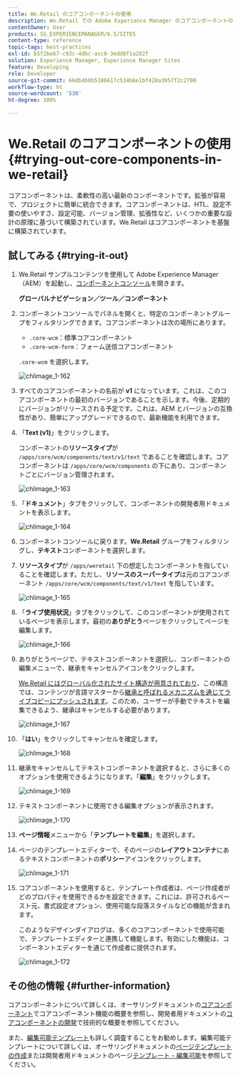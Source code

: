 ```yaml
---
title: We.Retail のコアコンポーネントの使用
description: We.Retail での Adobe Experience Manager のコアコンポーネントの使用方法について説明します。
contentOwner: User
products: SG_EXPERIENCEMANAGER/6.5/SITES
content-type: reference
topic-tags: best-practices
exl-id: b5f2be67-c93c-4dbc-acc0-3edd8f1a282f
solution: Experience Manager, Experience Manager Sites
feature: Developing
role: Developer
source-git-commit: 66db4b0b5106617c534b6e1bf428a3057f2c2708
workflow-type: ht
source-wordcount: '538'
ht-degree: 100%

---
```


# We.Retail のコアコンポーネントの使用{#trying-out-core-components-in-we-retail}

コアコンポーネントは、柔軟性の高い最新のコンポーネントです。拡張が容易で、プロジェクトに簡単に統合できます。コアコンポーネントは、HTL、設定不要の使いやすさ、設定可能、バージョン管理、拡張性など、いくつかの重要な設計の原理に基づいて構築されています。We.Retail はコアコンポーネントを基盤に構築されています。

## 試してみる {#trying-it-out}

1. We.Retail サンプルコンテンツを使用して Adobe Experience Manager（AEM）を起動し、[コンポーネントコンソール](/help/sites-authoring/default-components-console.md)を開きます。

   **グローバルナビゲーション／ツール／コンポーネント**

1. コンポーネントコンソールでパネルを開くと、特定のコンポーネントグループをフィルタリングできます。コアコンポーネントは次の場所にあります。

   * `.core-wcm`：標準コアコンポーネント
   * `.core-wcm-form`：フォーム送信コアコンポーネント

   `.core-wcm` を選択します。

   ![chlimage_1-162](assets/chlimage_1-162.png)

1. すべてのコアコンポーネントの名前が **v1** になっています。これは、このコアコンポーネントの最初のバージョンであることを示します。今後、定期的にバージョンがリリースされる予定です。これは、AEM とバージョンの互換性があり、簡単にアップグレードできるので、最新機能を利用できます。
1. 「**Text (v1)**」をクリックします。

   コンポーネントの&#x200B;**リソースタイプ**&#x200B;が `/apps/core/wcm/components/text/v1/text` であることを確認します。コアコンポーネントは `/apps/core/wcm/components` の下にあり、コンポーネントごとにバージョン管理されます。

   ![chlimage_1-163](assets/chlimage_1-163.png)

1. 「**ドキュメント**」タブをクリックして、コンポーネントの開発者用ドキュメントを表示します。

   ![chlimage_1-164](assets/chlimage_1-164.png)

1. コンポーネントコンソールに戻ります。**We.Retail** グループをフィルタリングし、**テキスト**&#x200B;コンポーネントを選択します。
1. **リソースタイプ**&#x200B;が `/apps/weretail` 下の想定したコンポーネントを指していることを確認します。ただし、**リソースのスーパータイプ**&#x200B;は元のコアコンポーネント `/apps/core/wcm/components/text/v1/text` を指しています。

   ![chlimage_1-165](assets/chlimage_1-165.png)

1. 「**ライブ使用状況**」タブをクリックして、このコンポーネントが使用されているページを表示します。最初の&#x200B;**ありがとう**&#x200B;ページをクリックしてページを編集します。

   ![chlimage_1-166](assets/chlimage_1-166.png)

1. ありがとうページで、テキストコンポーネントを選択し、コンポーネントの編集メニューで、継承をキャンセルアイコンをクリックします。

   [We.Retail にはグローバル化されたサイト構造が用意されており](/help/sites-developing/we-retail-globalized-site-structure.md)、この構造では、コンテンツが言語マスターから[継承と呼ばれるメカニズムを通じてライブコピーにプッシュされます](/help/sites-administering/msm.md)。このため、ユーザーが手動でテキストを編集できるよう、継承はキャンセルする必要があります。

   ![chlimage_1-167](assets/chlimage_1-167.png)

1. 「**はい**」をクリックしてキャンセルを確定します。

   ![chlimage_1-168](assets/chlimage_1-168.png)

1. 継承をキャンセルしてテキストコンポーネントを選択すると、さらに多くのオプションを使用できるようになります。「**編集**」をクリックします。

   ![chlimage_1-169](assets/chlimage_1-169.png)

1. テキストコンポーネントに使用できる編集オプションが表示されます。

   ![chlimage_1-170](assets/chlimage_1-170.png)

1. **ページ情報**&#x200B;メニューから「**テンプレートを編集**」を選択します。
1. ページのテンプレートエディターで、そのページの&#x200B;**レイアウトコンテナ**&#x200B;にあるテキストコンポーネントの&#x200B;**ポリシー**&#x200B;アイコンをクリックします。

   ![chlimage_1-171](assets/chlimage_1-171.png)

1. コアコンポーネントを使用すると、テンプレート作成者は、ページ作成者がどのプロパティを使用できるかを設定できます。これには、許可されるペースト元、書式設定オプション、使用可能な段落スタイルなどの機能が含まれます。

   このようなデザインダイアログは、多くのコアコンポーネントで使用可能で、テンプレートエディターと連携して機能します。有効にした機能は、コンポーネントエディターを通じて作成者に提供されます。

   ![chlimage_1-172](assets/chlimage_1-172.png)

## その他の情報 {#further-information}

コアコンポーネントについて詳しくは、オーサリングドキュメントの[コアコンポーネント](https://experienceleague.adobe.com/docs/experience-manager-core-components/using/introduction.html?lang=ja)でコアコンポーネント機能の概要を参照し、開発者用ドキュメントの[コアコンポーネントの開発](https://experienceleague.adobe.com/docs/experience-manager-core-components/using/developing/overview.html?lang=ja)で技術的な概要を参照してください。

また、[編集可能テンプレート](/help/sites-developing/we-retail-editable-templates.md)も詳しく調査することをお勧めします。編集可能テンプレートについて詳しくは、オーサリングドキュメントの[ページテンプレートの作成](/help/sites-authoring/templates.md)または開発者用ドキュメントのページ[テンプレート - 編集可能](/help/sites-developing/page-templates-editable.md)を参照してください。

